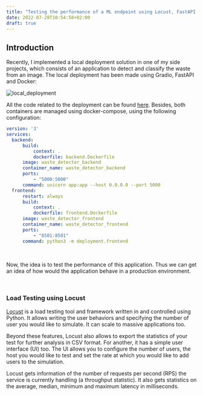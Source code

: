```yaml
---
title: "Testing the performance of a ML endpoint using Locust, FastAPI and Docker"
date: 2022-07-28T10:54:58+02:00
draft: true
---
```


## Introduction

Recently, I implemented a local deployment solution in one of my side projects, which consists of an application to detect and classify the waste from an image. The local deployment has been made using Gradio, FastAPI and Docker:

![local_deployment](/local_deployment.png)

All the code related to the deployment can be found [here](https://github.com/hectorLop/Waste-Detector/tree/main/local_deployment). Besides, both containers are managed using docker-compose, using the following configuration:

```yaml
version: '3'
services:
  backend:
      build:
          context: .
          dockerfile: backend.Dockerfile 
      image: waste_detector_backend
      container_name: waste_detector_backend
      ports:
          - "5000:5000"
      command: uvicorn app:app --host 0.0.0.0 --port 5000
  frontend:
      restart: always
      build:
          context: .
          dockerfile: frontend.Dockerfile
      image: waste_detector_frontend
      container_name: waste_detector_frontend
      ports:
          - "8501:8501"
      command: python3 -m deployment.frontend
```

<br>

Now, the idea is to test the performance of this application. Thus we can get an idea of how would the application behave in a production environment.

<br>

### Load Testing using Locust

[Locust](https://locust.io/) is a load testing tool and framework written in and controlled using Python. It allows writing the user behaviors and specifying the number of user you would like to simulate. It can scale to massive applications too.

Beyond these features, Locust also allows to export the statistics of your test for further analysis in CSV format. For another, it has a simple user interface (UI) too. The UI allows you to configure the number of users, the host you would like to test and set the rate at which you would like to add users to the simulation.

Locust gets information of the number of requests per second (RPS) the service is currently handling (a throughput statistic). It also gets statistics on the average, median, minimum and maximum latency in milliseconds.
